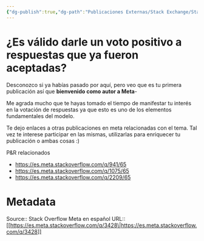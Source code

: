 ```yaml
---
{"dg-publish":true,"dg-path":"Publicaciones Externas/Stack Exchange/Stack Overflow en español/Stack Overflow en español Meta/es.meta.stackoverflow.com-3428.md","permalink":"/publicaciones-externas/stack-exchange/stack-overflow-en-espanol/stack-overflow-en-espanol-meta/es-meta-stackoverflow-com-3428/","title":"¿Es válido darle un voto positivo a respuestas que ya fueron aceptadas?","hide":true,"noteIcon":"\"0\"","created":"2024-04-03T12:49:10.511-06:00","updated":"2024-04-05T16:44:03.115-06:00"}
---
```


# ¿Es válido darle un voto positivo a respuestas que ya fueron aceptadas?

Desconozco si ya habías pasado por aquí, pero veo que es tu primera publicación así que **bienvenido como autor a Meta**-

Me agrada mucho que te hayas tomado el tiempo de manifestar tu interés en la votación de respuestas ya que esto es uno de los elementos fundamentales del modelo.

Te dejo enlaces a otras publicaciones en meta relacionadas con el tema. Tal vez te interese participar en las mismas, utilizarlas para enriquecer tu publicación o ambas cosas :)

P&R relacionados

- https://es.meta.stackoverflow.com/q/941/65
- https://es.meta.stackoverflow.com/q/1075/65
- https://es.meta.stackoverflow.com/q/2209/65


# Metadata
Source:: Stack Overflow Meta en español
URL:: [[https://es.meta.stackoverflow.com/q/3428\|https://es.meta.stackoverflow.com/q/3428]]

